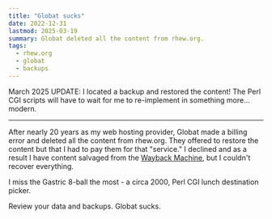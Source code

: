 ```yaml
---
title: "Globat sucks"
date: 2022-12-31
lastmod: 2025-03-19
summary: Globat deleted all the content from rhew.org.
tags:
  - rhew.org
  - globat
  - backups
---
```


March 2025 UPDATE: I located a backup and restored the content! The Perl CGI scripts will have to wait for me to re-implement in something more... modern.

---

After nearly 20 years as my web hosting provider, Globat made a billing error and deleted all the content from rhew.org. They offered to restore the content but that I had to pay them for that "service." I declined and as a result I have content salvaged from the [Wayback Machine](https://wayback-api.archive.org), but I couldn't recover everything.

I miss the Gastric 8-ball the most - a circa 2000, Perl CGI lunch destination picker.

Review your data and backups. Globat sucks.
